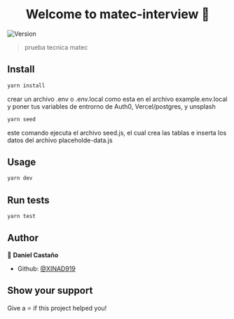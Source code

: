 <h1 align="center">Welcome to matec-interview 👋</h1>
<p>
  <img alt="Version" src="https://img.shields.io/badge/version-0.1.0-blue.svg?cacheSeconds=2592000" />
</p>

> prueba tecnica matec

## Install

```sh
yarn install
```
crear un archivo .env o .env.local como esta en el archivo example.env.local y poner tus variables de entrorno de Auth0, Vercel/postgres, y unsplash

```sh
yarn seed
```

este comando ejecuta el archivo seed.js, el cual crea las tablas e inserta los datos del archivo placeholde-data.js

## Usage

```sh
yarn dev
```

## Run tests

```sh
yarn test
```

## Author

👤 **Daniel Castaño**

* Github: [@XINAD919](https://github.com/XINAD919)

## Show your support

Give a ⭐️ if this project helped you!
